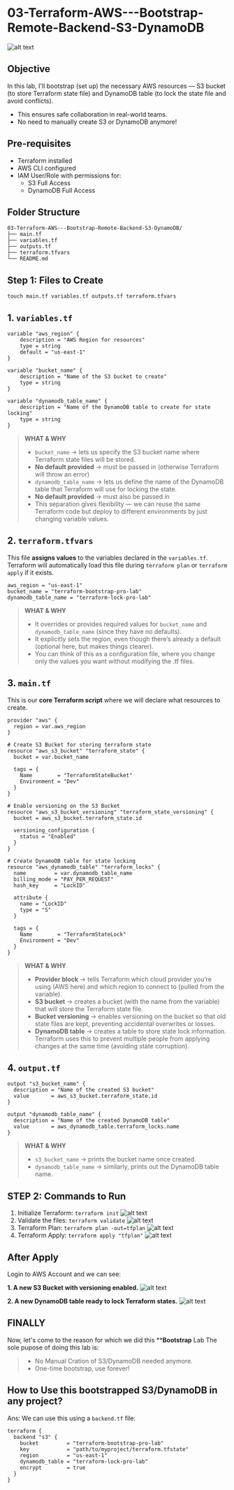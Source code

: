 # 03-Terraform-AWS---Bootstrap-Remote-Backend-S3-DynamoDB

![alt text](Images/Pravash_Logo_Small.png)
## Objective
In this lab, I'll bootstrap (set up) the necessary AWS resources —
S3 bucket (to store Terraform state file) and
DynamoDB table (to lock the state file and avoid conflicts).

- This ensures safe collaboration in real-world teams.
- No need to manually create S3 or DynamoDB anymore!

## Pre-requisites

- Terraform installed
- AWS CLI configured
- IAM User/Role with permissions for:
    - S3 Full Access
    - DynamoDB Full Access


## Folder Structure
```
03-Terraform-AWS---Bootstrap-Remote-Backend-S3-DynamoDB/
├── main.tf
├── variables.tf
├── outputs.tf
├── terraform.tfvars
└── README.md
```

## Step 1: Files to Create

```
touch main.tf variables.tf outputs.tf terraform.tfvars 
```

## 1. `variables.tf` 
```
variable "aws_region" {
    description = "AWS Region for resources"
    type = string
    default = "us-east-1"
}

variable "bucket_name" {
    description = "Name of the S3 bucket to create"
    type = string
}

variable "dynamodb_table_name" {
    description = "Name of the DynamoDB table to create for state locking"
    type = string
}
```
> **WHAT & WHY**
> - `bucket_name` → lets us specify the S3 bucket name where Terraform state files will be stored.
> - **No default provided** → must be passed in (otherwise Terraform will throw an error)
> - `dynamodb_table_name` → lets us define the name of the DynamoDB table that Terraform will use for locking the state.
> - **No default provided** → must also be passed in
> - This separation gives flexibility — we can reuse the same Terraform code but deploy to different environments by just changing variable values.

## 2. `terraform.tfvars`
This file **assigns values** to the variables declared in the `variables.tf`.
Terraform will automatically load this file during `terraform plan` or `terraform apply` if it exists.
```
aws_region = "us-east-1"
bucket_name = "terraform-bootstrap-pro-lab"
dynamodb_table_name = "terraform-lock-pro-lab"
```
> **WHAT & WHY**
> - It overrides or provides required values for `bucket_name` and `dynamodb_table_name` (since they have no defaults).
> - It explicitly sets the region, even though there’s already a default (optional here, but makes things clearer).
> - You can think of this as a configuration file, where you change only the values you want without modifying the .tf files.

## 3. `main.tf`
This is our **core Terraform script** where we will declare what resources to create.

```
provider "aws" {
  region = var.aws_region
}

# Create S3 Bucket for storing terraform state
resource "aws_s3_bucket" "terraform_state" {
  bucket = var.bucket_name

  tags = {
    Name        = "TerraformStateBucket"
    Environment = "Dev"
  }
}

# Enable versioning on the S3 Bucket
resource "aws_s3_bucket_versioning" "terraform_state_versioning" {
  bucket = aws_s3_bucket.terraform_state.id

  versioning_configuration {
    status = "Enabled"
  }
}

# Create DynamoDB table for state locking
resource "aws_dynamodb_table" "terraform_locks" {
  name         = var.dynamodb_table_name
  billing_mode = "PAY_PER_REQUEST"
  hash_key     = "LockID"

  attribute {
    name = "LockID"
    type = "S"
  }

  tags = {
    Name        = "TerraformStateLock"
    Environment = "Dev"
  }
}
```

> **WHAT & WHY**
> - **Provider block** → tells Terraform which cloud provider you’re using (AWS here) and which region to connect to (pulled from the variable).
> - **S3 bucket** → creates a bucket (with the name from the variable) that will store the Terraform state file.
> - **Bucket versioning** → enables versioning on the bucket so that old state files are kept, preventing accidental overwrites or losses.
> - **DynamoDB table** → creates a table to store state lock information. Terraform uses this to prevent multiple people from applying changes at the same time (avoiding state corruption).

## 4. `output.tf`
```
output "s3_bucket_name" {
  description = "Name of the created S3 bucket"
  value       = aws_s3_bucket.terraform_state.id
}

output "dynamodb_table_name" {
  description = "Name of the created DynamoDB table"
  value       = aws_dynamodb_table.terraform_locks.name
}
```
> **WHAT & WHY**
> - `s3_bucket_name` → prints the bucket name once created.
> - `dynamodb_table_name` → similarly, prints out the DynamoDB table name.

## STEP 2: Commands to Run

1. Initialize Terraform:
```terraform init```
![alt text](/Images/image.png)
2. Validate the files:
```terraform validate```
![alt text](/Images/image-1.png)
3. Terraform Plan:
```terraform plan -out=tfplan```
![alt text](/Images/image-3.png)
4. Terraform Apply:
```terraform apply "tfplan"```
![alt text](/Images/image-4.png)


## After Apply

Login to AWS Account and we can see:

**1. A new S3 Bucket with versioning enabled.**
![alt text](/Images/image-5.png)

**2. A new DynamoDB table ready to lock Terraform states.**
![alt text](/Images/image-6.png)

## FINALLY
Now, let's come to the reason for which we did this ****Bootstrap** Lab
The sole pupose of doing this lab is:
> - No Manual Cration of S3/DynamoDB needed anymore.
> - One-time bootstrap, use forever!

## How to Use this bootstrapped S3/DynamoDB in any project?
Ans: We can use this using a `backend.tf` file:
```
terraform {
  backend "s3" {
    bucket         = "terraform-bootstrap-pro-lab"
    key            = "path/to/myproject/terraform.tfstate"
    region         = "us-east-1"
    dynamodb_table = "terraform-lock-pro-lab"
    encrypt        = true
  }
}
```

